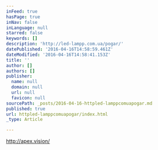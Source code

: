 ```yaml
---
inFeed: true
hasPage: true
inNav: false
inLanguage: null
starred: false
keywords: []
description: 'http://led-lampp.com.ua/pogar/'
datePublished: '2016-04-16T14:58:59.461Z'
dateModified: '2016-04-16T14:58:41.153Z'
title: ''
author: []
authors: []
publisher:
  name: null
  domain: null
  url: null
  favicon: null
sourcePath: _posts/2016-04-16-httpled-lamppcomuapogar.md
published: true
url: httpled-lamppcomuapogar/index.html
_type: Article

---
```

http://apex.vision/